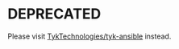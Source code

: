 # DEPRECATED
Please visit [TykTechnologies/tyk-ansible](https://github.com/TykTechnologies/tyk-ansible) instead.
